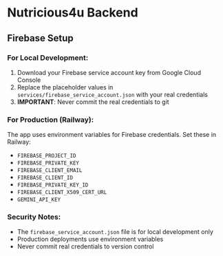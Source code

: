 # Nutricious4u Backend

## Firebase Setup

### For Local Development:
1. Download your Firebase service account key from Google Cloud Console
2. Replace the placeholder values in `services/firebase_service_account.json` with your real credentials
3. **IMPORTANT**: Never commit the real credentials to git

### For Production (Railway):
The app uses environment variables for Firebase credentials. Set these in Railway:

- `FIREBASE_PROJECT_ID`
- `FIREBASE_PRIVATE_KEY`
- `FIREBASE_CLIENT_EMAIL`
- `FIREBASE_CLIENT_ID`
- `FIREBASE_PRIVATE_KEY_ID`
- `FIREBASE_CLIENT_X509_CERT_URL`
- `GEMINI_API_KEY`

### Security Notes:
- The `firebase_service_account.json` file is for local development only
- Production deployments use environment variables
- Never commit real credentials to version control 
